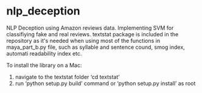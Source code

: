 # nlp_deception
NLP Deception using Amazon reviews data. Implementing SVM for classifiying fake and real reviews.
textstat package is included in the repository as it's needed when using most of the functions in maya_part_b.py file, such as syllable and sentence cound, smog index, automati readability index etc.

To install the library on a Mac:
1. navigate to the textstat folder ‘cd textstat’ 
2. run ‘python setup.py build’ command or ‘python setup.py install’ as root
